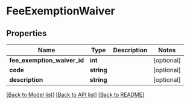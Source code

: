 # FeeExemptionWaiver

## Properties
Name | Type | Description | Notes
------------ | ------------- | ------------- | -------------
**fee_exemption_waiver_id** | **int** |  | [optional] 
**code** | **string** |  | [optional] 
**description** | **string** |  | [optional] 

[[Back to Model list]](../../README.md#documentation-for-models) [[Back to API list]](../../README.md#documentation-for-api-endpoints) [[Back to README]](../../README.md)

